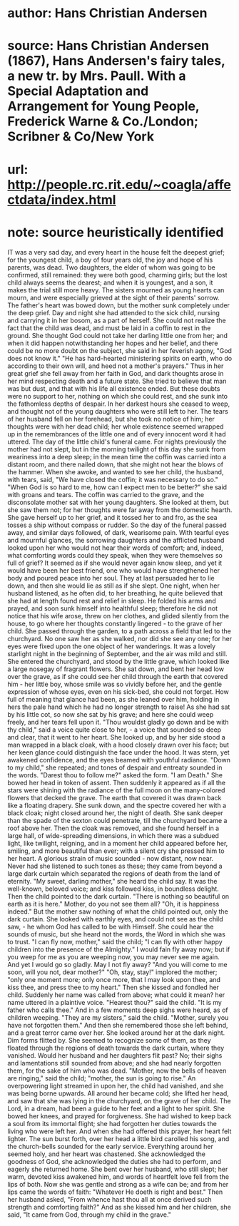 # author: Hans Christian Andersen
# source: Hans Christian Andersen (1867), Hans Andersen's fairy tales, a new tr. by Mrs. Paull. With a Special Adaptation and Arrangement for Young People, Frederick Warne & Co./London; Scribner & Co/New York
# url: http://people.rc.rit.edu/~coagla/affectdata/index.html
# note: source heuristically identified

IT was a very sad day, and every heart in the house felt the deepest grief; for the youngest child, a boy of four years old, the joy and hope of his parents, was dead.
Two daughters, the elder of whom was going to be confirmed, still remained: they were both good, charming girls; but the lost child always seems the dearest; and when it is youngest, and a son, it makes the trial still more heavy.
The sisters mourned as young hearts can mourn, and were especially grieved at the sight of their parents' sorrow.
The father's heart was bowed down, but the mother sunk completely under the deep grief.
Day and night she had attended to the sick child, nursing and carrying it in her bosom, as a part of herself.
She could not realize the fact that the child was dead, and must be laid in a coffin to rest in the ground.
She thought God could not take her darling little one from her; and when it did happen notwithstanding her hopes and her belief, and there could be no more doubt on the subject, she said in her feverish agony, "God does not know it."
"He has hard-hearted ministering spirits on earth, who do according to their own will, and heed not a mother's prayers."
Thus in her great grief she fell away from her faith in God, and dark thoughts arose in her mind respecting death and a future state.
She tried to believe that man was but dust, and that with his life all existence ended.
But these doubts were no support to her, nothing on which she could rest, and she sunk into the fathomless depths of despair.
In her darkest hours she ceased to weep, and thought not of the young daughters who were still left to her.
The tears of her husband fell on her forehead, but she took no notice of him; her thoughts were with her dead child; her whole existence seemed wrapped up in the remembrances of the little one and of every innocent word it had uttered.
The day of the little child's funeral came.
For nights previously the mother had not slept, but in the morning twilight of this day she sunk from weariness into a deep sleep; in the mean time the coffin was carried into a distant room, and there nailed down, that she might not hear the blows of the hammer.
When she awoke, and wanted to see her child, the husband, with tears, said, "We have closed the coffin; it was necessary to do so."
"When God is so hard to me, how can I expect men to be better?" she said with groans and tears.
The coffin was carried to the grave, and the disconsolate mother sat with her young daughters.
She looked at them, but she saw them not; for her thoughts were far away from the domestic hearth.
She gave herself up to her grief, and it tossed her to and fro, as the sea tosses a ship without compass or rudder.
So the day of the funeral passed away, and similar days followed, of dark, wearisome pain.
With tearful eyes and mournful glances, the sorrowing daughters and the afflicted husband looked upon her who would not hear their words of comfort; and, indeed, what comforting words could they speak, when they were themselves so full of grief?
It seemed as if she would never again know sleep, and yet it would have been her best friend, one who would have strengthened her body and poured peace into her soul.
They at last persuaded her to lie down, and then she would lie as still as if she slept.
One night, when her husband listened, as he often did, to her breathing, he quite believed that she had at length found rest and relief in sleep.
He folded his arms and prayed, and soon sunk himself into healthful sleep; therefore he did not notice that his wife arose, threw on her clothes, and glided silently from the house, to go where her thoughts constantly lingered - to the grave of her child.
She passed through the garden, to a path across a field that led to the churchyard.
No one saw her as she walked, nor did she see any one; for her eyes were fixed upon the one object of her wanderings.
It was a lovely starlight night in the beginning of September, and the air was mild and still.
She entered the churchyard, and stood by the little grave, which looked like a large nosegay of fragrant flowers.
She sat down, and bent her head low over the grave, as if she could see her child through the earth that covered him - her little boy, whose smile was so vividly before her, and the gentle expression of whose eyes, even on his sick-bed, she could not forget.
How full of meaning that glance had been, as she leaned over him, holding in hers the pale hand which he had no longer strength to raise!
As she had sat by his little cot, so now she sat by his grave; and here she could weep freely, and her tears fell upon it.
"Thou wouldst gladly go down and be with thy child," said a voice quite close to her, - a voice that sounded so deep and clear, that it went to her heart.
She looked up, and by her side stood a man wrapped in a black cloak, with a hood closely drawn over his face; but her keen glance could distinguish the face under the hood.
It was stern, yet awakened confidence, and the eyes beamed with youthful radiance.
"Down to my child," she repeated; and tones of despair and entreaty sounded in the words.
"Darest thou to follow me?" asked the form.
"I am Death."
She bowed her head in token of assent.
Then suddenly it appeared as if all the stars were shining with the radiance of the full moon on the many-colored flowers that decked the grave.
The earth that covered it was drawn back like a floating drapery.
She sunk down, and the spectre covered her with a black cloak; night closed around her, the night of death.
She sank deeper than the spade of the sexton could penetrate, till the churchyard became a roof above her.
Then the cloak was removed, and she found herself in a large hall, of wide-spreading dimensions, in which there was a subdued light, like twilight, reigning, and in a moment her child appeared before her, smiling, and more beautiful than ever; with a silent cry she pressed him to her heart.
A glorious strain of music sounded - now distant, now near.
Never had she listened to such tones as these; they came from beyond a large dark curtain which separated the regions of death from the land of eternity.
"My sweet, darling mother," she heard the child say.
It was the well-known, beloved voice; and kiss followed kiss, in boundless delight.
Then the child pointed to the dark curtain.
"There is nothing so beautiful on earth as it is here."
Mother, do you not see them all?
"Oh, it is happiness indeed."
But the mother saw nothing of what the child pointed out, only the dark curtain.
She looked with earthly eyes, and could not see as the child saw, - he whom God has called to be with Himself.
She could hear the sounds of music, but she heard not the words, the Word in which she was to trust.
"I can fly now, mother," said the child; "I can fly with other happy children into the presence of the Almighty."
I would fain fly away now; but if you weep for me as you are weeping now, you may never see me again.
And yet I would go so gladly.
May I not fly away?
"And you will come to me soon, will you not, dear mother?"
"Oh, stay, stay!" implored the mother; "only one moment more; only once more, that I may look upon thee, and kiss thee, and press thee to my heart."
Then she kissed and fondled her child.
Suddenly her name was called from above; what could it mean? her name uttered in a plaintive voice.
"Hearest thou?" said the child.
"It is my father who calls thee."
And in a few moments deep sighs were heard, as of children weeping.
"They are my sisters," said the child.
"Mother, surely you have not forgotten them."
And then she remembered those she left behind, and a great terror came over her.
She looked around her at the dark night.
Dim forms flitted by.
She seemed to recognize some of them, as they floated through the regions of death towards the dark curtain, where they vanished.
Would her husband and her daughters flit past?
No; their sighs and lamentations still sounded from above; and she had nearly forgotten them, for the sake of him who was dead.
"Mother, now the bells of heaven are ringing," said the child; "mother, the sun is going to rise."
An overpowering light streamed in upon her, the child had vanished, and she was being borne upwards.
All around her became cold; she lifted her head, and saw that she was lying in the churchyard, on the grave of her child.
The Lord, in a dream, had been a guide to her feet and a light to her spirit.
She bowed her knees, and prayed for forgiveness.
She had wished to keep back a soul from its immortal flight; she had forgotten her duties towards the living who were left her.
And when she had offered this prayer, her heart felt lighter.
The sun burst forth, over her head a little bird carolled his song, and the church-bells sounded for the early service.
Everything around her seemed holy, and her heart was chastened.
She acknowledged the goodness of God, she acknowledged the duties she had to perform, and eagerly she returned home.
She bent over her husband, who still slept; her warm, devoted kiss awakened him, and words of heartfelt love fell from the lips of both.
Now she was gentle and strong as a wife can be; and from her lips came the words of faith: "Whatever He doeth is right and best."
Then her husband asked, "From whence hast thou all at once derived such strength and comforting faith?"
And as she kissed him and her children, she said, "It came from God, through my child in the grave."
